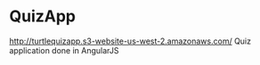 # QuizApp  
<http://turtlequizapp.s3-website-us-west-2.amazonaws.com/>
Quiz application done in AngularJS
